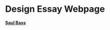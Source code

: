 # Design Essay Webpage

**[Saul Bass](https://scott-mccabe.github.io/designer_essay/Saul_Bass_Website.html)**

      
